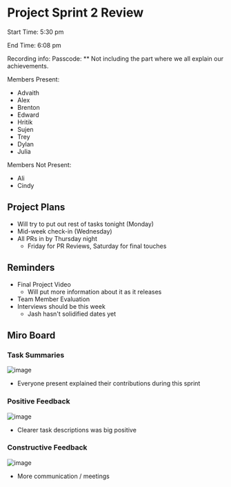 # Project Sprint 2 Review

Start Time: 5:30 pm

End Time: 6:08 pm

Recording info: 
Passcode: 
** Not including the part where we all explain our achievements.

Members Present:
- Advaith
- Alex
- Brenton
- Edward
- Hritik
- Sujen
- Trey
- Dylan
- Julia

Members Not Present:
- Ali
- Cindy

## Project Plans
- Will try to put out rest of tasks tonight (Monday)
- Mid-week check-in (Wednesday)
- All PRs in by Thursday night
  - Friday for PR Reviews, Saturday for final touches

## Reminders
- Final Project Video
  - Will put more information about it as it releases
- Team Member Evaluation
- Interviews should be this week
  - Jash hasn't solidified dates yet

## Miro Board
### Task Summaries
![image](https://github.com/cse110-sp24-group14/cse110-sp24-group14/assets/122491673/a5433c98-f05d-4b64-b303-7846f5da5176)
- Everyone present explained their contributions during this sprint

### Positive Feedback
![image](https://github.com/cse110-sp24-group14/cse110-sp24-group14/assets/122491673/787ce933-038e-42e8-a147-dff18ee0efb0)
- Clearer task descriptions was big positive

### Constructive Feedback
![image](https://github.com/cse110-sp24-group14/cse110-sp24-group14/assets/122491673/662333b6-bde4-4ce3-97eb-fd5a2a3cd74b)
- More communication / meetings

